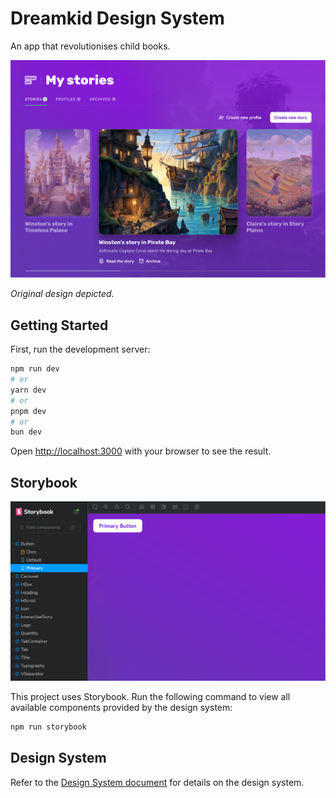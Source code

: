 # Dreamkid Design System

An app that revolutionises child books.

![logo](designs/dreamkid.png)

_Original design depicted._

## Getting Started

First, run the development server:

```bash
npm run dev
# or
yarn dev
# or
pnpm dev
# or
bun dev
```

Open [http://localhost:3000](http://localhost:3000) with your browser to see the result.

## Storybook

![storybook](designs/storybook.png)

This project uses Storybook. Run the following command to view all available components provided by the design system:

```bash
npm run storybook
```

## Design System

Refer to the [Design System document](DESIGNSYSTEM.md) for details on the design system.
